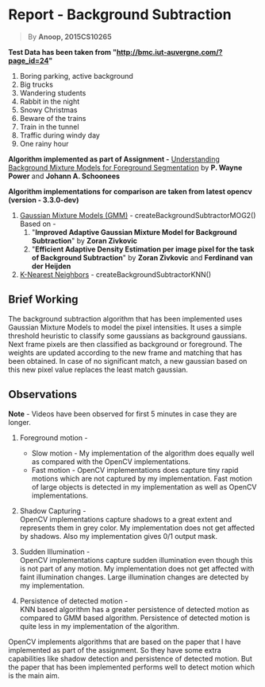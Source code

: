 # Report - Background Subtraction  
> By **Anoop, 2015CS10265**

**Test Data has been taken from "http://bmc.iut-auvergne.com/?page_id=24"**  
1. Boring parking, active background  
2. Big trucks  
3. Wandering students  
4. Rabbit in the night  
5. Snowy Christmas  
6. Beware of the trains
7. Train in the tunnel  
8. Traffic during windy day  
9. One rainy hour  

**Algorithm implemented as part of Assignment -**
<u>Understanding Background Mixture Models for Foreground Segmentation</u> by **P. Wayne Power** and **Johann A. Schoonees**

**Algorithm implementations for comparison are taken from latest opencv (version - 3.3.0-dev)**  
1. <u>Gaussian Mixture Models (GMM)</u> - createBackgroundSubtractorMOG2()  
Based on -  
   1. "**Improved Adaptive Gaussian Mixture Model for Background Subtraction**" by **Zoran Zivkovic**  
   2. "**Efficient Adaptive Density Estimation per image pixel for the task of Background Subtraction**" by **Zoran Zivkovic** and **Ferdinand van der Heijden**
2. <u>K-Nearest Neighbors</u> - createBackgroundSubtractorKNN()  

## Brief Working

The background subtraction algorithm that has been implemented uses Gaussian Mixture Models to model the pixel intensities. It uses a simple threshold heuristic to classify some gaussians as background gaussians. Next frame pixels are then classified as background or foreground. The weights are updated according to the new frame and matching that has been obtained. In case of no significant match, a new gaussian based on this new pixel value replaces the least match gaussian.

## Observations

**Note** - Videos have been observed for first 5 minutes in case they are longer.

1. Foreground motion -  
    - Slow motion - My implementation of the algorithm does equally well as compared with the OpenCV implementations.  
    - Fast motion - OpenCV implementations does capture tiny rapid motions which are not captured by my implementation. Fast motion of large objects is detected in my implementation as well as OpenCV implementations.

2. Shadow Capturing -  
OpenCV implementations capture shadows to a great extent and represents them in grey color. My implementation does not get affected by shadows. Also my implementation gives 0/1 output mask.

3. Sudden Illumination -  
OpenCV implementations capture sudden illumination even though this is not part of any motion. My implementation does not get affected with faint illumination changes. Large illumination changes are detected by my implementation.

4. Persistence of detected motion -  
KNN based algorithm has a greater persistence of detected motion as compared to GMM based algorithm. Persistence of detected motion is quite less in my implementation of the algorithm.

OpenCV implements algorithms that are based on the paper that I have implemented as part of the assignment. So they have some extra capabilities like shadow detection and persistence of detected motion. But the paper that has been implemented performs well to detect motion which is the main aim.
